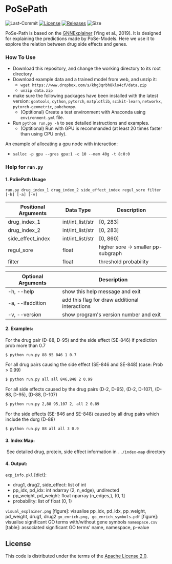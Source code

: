 # PoSePath
![Last-Commit](https://img.shields.io/github/last-commit/nyxflower/pose-path?style=plastic)
[![License](https://img.shields.io/github/license/nyxflower/pose-path?style=plastic)](https://github.com/NYXFLOWER/PoSe-Path/blob/master/LICENSE)
[![Releases](https://img.shields.io/github/v/release/nyxflower/pose-path?include_prereleases&style=plastic)](https://github.com/NYXFLOWER/PoSe-Path/releases)
![Size](https://img.shields.io/github/repo-size/nyxflower/pose-path?color=green&style=plastic)


PoSe-Path is based on the [GNNExplainer](http://papers.nips.cc/paper/9123-gnnexplainer-generating-explanations-for-graph-neural-networks) (Ying et al., 2019). It is designed for explaining the predictions made by PoSe-Models. Here we use it to explore the relation between drug side effects and genes.

### How To Use

- Download this repository, and change the working directory to its root directory
- Download example data and a trained model from web, and unzip it:
    - `wget https://www.dropbox.com/s/khg3qrbh8klo4cf/data.zip `
    - `unzip data.zip`
- make sure the following packages have been installed with the latest version: `goatools`, `cython`, `pytorch`, `matplotlib`, `scikit-learn`, `networkx`, `pytorch-geometric`,  `pubchempy`.
    - (Optitional) Create a test environment with Anaconda using `environment.yml` file.
- Run `python run.py -h` to see detailed instructions and examples. 
    - (Optitional) Run with GPU is recommanded (at least 20 times faster than using CPU only). 

An example of allocating a gpu node with interaction: 
- `salloc -p gpu --gres gpu:1 -c 10 --mem 40g -t 8:0:0`

### Help for `run.py`

#### 1.  PoSePath Usage

`run.py drug_index_1 drug_index_2 side_effect_index regul_sore filter [-h] [-a] [-v]`

| Positional Arguments | Data Type        | Description                        |
| -------------------- | ---------------- | ---------------------------------- |
| drug_index_1         | int/int_list/str | [0, 283]                           |
| drug_index_2         | int/int_list/str | [0, 283]                           |
| side_effect_index    | int/int_list/str | [0, 860]                           |
| regul_sore           | float            | higher sore -> smaller pp-subgraph |
| filter               | float            | threshold probability              |

| Optional Arguments | Description                                    |
| ------------------ | ---------------------------------------------- |
| -h, --help         | show this help message and exit                |
| -a, --ifaddition   | add this flag for draw additional interactions |
| -v, --version      | show program's version number and exit         |

#### 2. Examples:

For the drug pair (D-88, D-95) and the side effect (SE-846) if prediction prob more than 0.7
```bash
$ python run.py 88 95 846 1 0.7
```
For all drug pairs causing the side effect (SE-846 and SE-848) (case: Prob > 0.99)
```bash
$ python run.py all all 846,848 2 0.99
```
For all side effects caused by the drug pairs (D-2, D-95), (D-2, D-107), (D-88, D-95), (D-88, D-107)
```bash
$ python run.py 2,88 95,107 2, all 2 0.89
```
For the side effects (SE-846 and SE-848) caused by all drug pairs which include the durg (D-88)
```bash
$ python run.py 88 all all 3 0.9
```

#### 3. Index Map:
​    See detailed drug, protein, side effect information in `../index-map` directory

#### 4. Output:
`exp_info.pkl` [dict]: 

- drug1, drug2, side_effect: list of int
-  pp_idx, pd_idx: int ndarray (2, n_edge), undirected
- pp_weight, pd_weight: float nparray (n_edges,), (0, 1]
- probability: list of float (0, 1)

`visual_explainer.png` [figure]: visualise pp_idx, pd_idx, pp_weight, pd_weight, drug1, drug2
`go_enrich.png, go_enrich_symbols.pdf` [figure]: visualise significant GO terms with/without gene symbols
`namespace.csv` [table]: associated significant GO terms' name, namespace, p-value


## License

This code is distributed under the terms of the [Apache License 2.0](https://github.com/blaisewang/img2latex-mathpix/blob/master/LICENSE).
